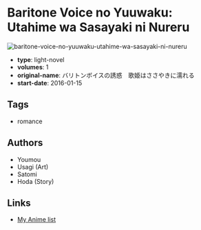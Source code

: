 # Baritone Voice no Yuuwaku: Utahime wa Sasayaki ni Nureru

![baritone-voice-no-yuuwaku-utahime-wa-sasayaki-ni-nureru](https://cdn.myanimelist.net/images/manga/3/196688.jpg)

-   **type**: light-novel
-   **volumes**: 1
-   **original-name**: バリトンボイスの誘惑　歌姫はささやきに濡れる
-   **start-date**: 2016-01-15

## Tags

-   romance

## Authors

-   Youmou
-   Usagi (Art)
-   Satomi
-   Hoda (Story)

## Links

-   [My Anime list](https://myanimelist.net/manga/107461/Baritone_Voice_no_Yuuwaku__Utahime_wa_Sasayaki_ni_Nureru)
